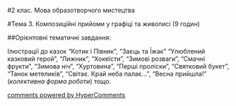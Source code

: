 <div id="hypercomments_widget" class="js-hypercomments-widget invisible"></div>

#2 клас. Мова образотворчого мистецтва 

#Тема 3.  Композиційні прийоми у графіці та живописі (9 годин)


##Орієнтовні тематичні завдання:

Ілюстрації до казок “Котик і Півник”, “Заєць та Їжак” “Улюблений казковий герой”, “Лижник”, “Хокеїсти”, “Зимові розваги”, “Смачні фрукти”, “Зимова ніч”, “Хуртовина”, “Перші проліски”, “Святковий букет”, “Танок метеликів”, “Cвітає. Край неба палає…”, “Весна прийшла!” (*колективна форма роботи*) тощо.

<div class="js-hypercomments-container">
    <a href="http://hypercomments.com" class="hc-link" title="comments widget">comments powered by HyperComments</a>
</div>
